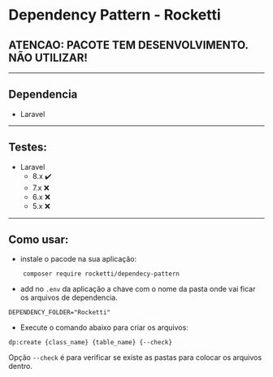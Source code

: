 # Dependency Pattern - Rocketti

## ATENCAO: PACOTE TEM DESENVOLVIMENTO. NÃO UTILIZAR!

<hr />

## Dependencia

- Laravel

<hr />

## Testes:
- Laravel
    - 8.x ✔️
    - 7.x ❌
    - 6.x ❌
    - 5.x ❌

<hr />

## Como usar:

- instale o pacode na sua aplicação:
``` shell
    composer require rocketti/dependecy-pattern
```
- add no `.env` da aplicação a chave com o nome da pasta onde vai ficar os arquivos de dependencia.
```shell
DEPENDENCY_FOLDER="Rocketti"
```
- Execute o comando abaixo para criar os arquivos:
```shell 
dp:create {class_name} {table_name} {--check}
```
Opção `--check` é para verificar se existe as pastas para colocar os arquivos dentro.